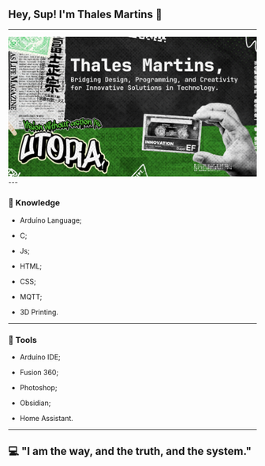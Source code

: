 ## Hey, Sup! I'm Thales Martins 👋
---
<img src="assets/banner.png" href="github.com/thales.gmartins">
---

### 🤔 Knowledge

- Arduíno Language;

- C;

- Js;

- HTML;

- CSS;

- MQTT;

- 3D Printing.

---

### 🧰 Tools

- Arduíno IDE;

- Fusion 360;

- Photoshop;

- Obsidian;

- Home Assistant.

---

## 💻 "I am the way, and the truth, and the system."
